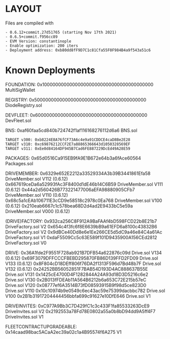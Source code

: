 # LAYOUT

Files are compiled with 

    - 0.6.12+commit.27d51765 (starting Nov 17th 2021)
    - 0.6.5+commit.f956cc89
    - EVM Version: constantinople
    - Enable optimization: 200 iters
    - Deployment address: 0xb80dd8fF9D7C1c81Cfa55F0F984B4a9f543a51c6

# Known Deployments

FOUNDATION:
    0x1000000000000000000000000000000000000000 MultiSigWallet

REGISTRY:
    0x5000000000000000000000000000000000000000 DiodeRegistry.sol

DEVFLEET:
    0x6000000000000000000000000000000000000000 DevFleet.sol

BNS:
    0xaf60faa5cd840b724742f1af116168276112d6a6 BNS.sol

    TARGET v300: 0xb8224E8A76fCF73A6c4e9a91CDDCE4caD8Be2E28
    TARGET v310: 0xc69876212CCF2E7a88865366643d1050328569EF
    TARGET v311: 0xEe0d84164DF945B7Cad6FE887229DcEd49A28E59

PACKAGES:
    0x65d0516Ca915EB9fA9E1B672e64b3a6fAce60564 Packages.sol

DRIVEMEMBER:
    0x6329e652E2212a33529334A3b39B3441861Efa58 DriveMember.sol V112 (0.6.12)
    0x667619ceDa6a52993fAc3F8400d1dE46b14C6B59 DriveMember.sol V111 (0.6.12)
    0x44a2d560426B773221477006aEFA98880905CFb7 DriveMember.sol V110 (0.6.12)
    0x68c5a1cEAb106711E3cCD9e58518c2978c0Ea768 DriveMember.sol V100 (0.6.12)
    0x210eab6667c1c578bea68D2d4ad2E9433bC5e59a DriveMember.sol V000 (0.6.12)

(DRIVE)FACTORY:
    0x932ca256C8F912A9BaFAAf4bD598FCD22b8E21b7 DriveFactory.sol V2
    0x654c4f3fc6f8E6639bB9a61EFD6a8100c43832B6 DriveFactory.sol V2
    0x9dBCe40Dd8e6e1Ee266CE5d5dC9a46e84C4a61Ac DriveFactory.sol V1
    0xdaF5509Cc5c63E589f101D9435900A156CEd2812 DriveFactory.sol V0

DRIVE:
    0x36A1fde2F9551F728ab921B7DFB54a622876c09d Drive.sol V134 (0.6.12)
    0x69F3079DFFCCCFBEBD295870FB86D139FFD2FD09 Drive.sol V133 (0.6.12)
    0x8F804cD18DEff806f76DA2f1313F596d7Bd48b7F Drive.sol V132 (0.6.12)
    0x24252BB56052851F7BAB54D193D4AC888637B55E Drive.sol V131
    0x1425cE4700D4F1282844A24A93d18D3D5216c6e2 Drive.sol V130
    0x2B013fFDEAb11A564B6212b6a653C72E215b57eC Drive.sol V120
    0x08777ef6A3514B73fD08593915B9f98d5ce823D0 Drive.sol V110
    0x10c10974b9e0549c6ec43ac59e75399dacbbc782 Drive.sol V100
    0x2B1b31917204444456bbfa699c91627e10DfE646 Drive.sol V1

DRIVEINVITES:
    0xC977A9Bb3C7D429fC1c3c433F1fa85533263DcE9 DriveInvites.sol V2
    0x2192553a78Fd78E0802a55a0b8bD94dd9A5ff4F7 DriveInvites.sol V1

FLEETCONTRACTUPGRADEABLE:
    0x14caad98bac5ACaA2ec39a02c1a4B95574f6A275 V1